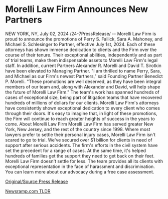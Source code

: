 # Morelli Law Firm Announces New Partners

NEW YORK, NY, July 02, 2024 /24-7PressRelease/ -- Morelli Law Firm is proud to announce the promotions of Perry S. Fallick, Sara A. Mahoney, and Michael S. Schlesinger to Partner, effective July 1st, 2024.   Each of these attorneys has shown immense dedication to clients and the Firm over the course of their tenure. Their exceptional abilities, independently and as part of trial teams, make them indispensable assets to Morelli Law Firm's legal staff.   In addition, current Partners Alexander R. Morelli and David T. Sirotkin have been elevated to Managing Partner.   "I am thrilled to name Perry, Sara, and Michael as our Firm's newest Partners," said Founding Partner Benedict P. Morelli. "These promotions are well deserved, as they have been integral members of our team and, along with Alexander and David, will help shape the future of Morelli Law Firm."   The team's work has spanned hundreds of cases of exceptional size, being part of litigation teams that have recovered hundreds of millions of dollars for our clients.  Morelli Law Firm's attorneys have consistently shown exceptional dedication to every client who comes through their doors. It's easy to imagine that, in light of these promotions, the Firm will continue to reach greater heights of success in the years to come.  About Morelli Law Firm   Morelli Law Firm has served greater New York, New Jersey, and the rest of the country since 1998. Where most lawyers prefer to settle their personal injury cases, Morelli Law Firm isn't scared to go to trial. We've secured over $1 billion for clients in need of support after serious accidents.   The firm's efforts in the civil system have set the precedent for a range of cases. At the same time, it's helped hundreds of families get the support they need to get back on their feet.   Morelli Law Firm doesn't settle for less. The team provides all its clients with exceptional representation in the face of harassment and discrimination. You can learn more about our advocacy during a free case assessment. 

[Original/Source Press Release](https://www.24-7pressrelease.com/press-release/512196/morelli-law-firm-announces-new-partners) 

[Newsramp.com TLDR](https://newsramp.com/None) 
